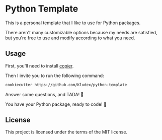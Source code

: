 # Python Template

This is a personal template that I like to use for Python packages.

There aren't many customizable options because my needs are satisfied, but you're free to use and modify according to what you need.

## Usage

First, you'll need to install [copier](https://copier.readthedocs.io/en/stable/).

Then I invite you to run the following command:

``` bash
cookiecutter https://github.com/Kludex/python-template
```

Answer some questions, and TADA! :tada:

You have your Python package, ready to code! 🙂

## License

This project is licensed under the terms of the MIT license.
